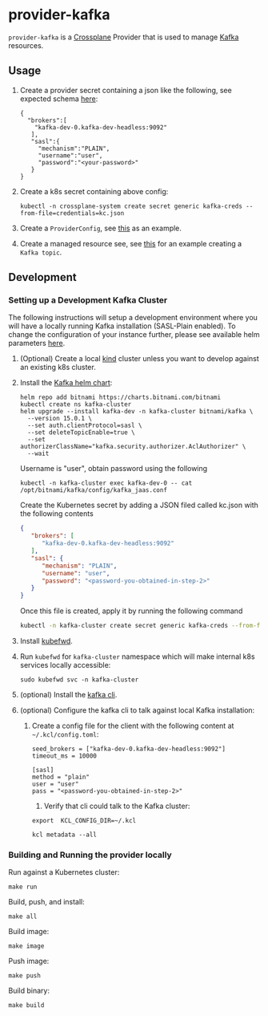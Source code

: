 # provider-kafka

`provider-kafka` is a [Crossplane](https://crossplane.io/) Provider that is used to
manage [Kafka](https://kafka.apache.org/) resources.

## Usage

1. Create a provider secret containing a json like the following, see expected
   schema [here](internal/clients/kafka/config.go):

    ```
    {
      "brokers":[
        "kafka-dev-0.kafka-dev-headless:9092"
       ],
       "sasl":{
         "mechanism":"PLAIN",
         "username":"user",
         "password":"<your-password>"
       }
    }
    ```

2. Create a k8s secret containing above config:

    ```
    kubectl -n crossplane-system create secret generic kafka-creds --from-file=credentials=kc.json
    ```
3. Create a `ProviderConfig`, see [this](examples/provider/config.yaml) as an example.


4. Create a managed resource see, see [this](examples/topic/topic.yaml) for an example creating a `Kafka topic`.

## Development

### Setting up a Development Kafka Cluster

The following instructions will setup a development environment where you will have a locally running Kafka
installation (SASL-Plain enabled). To change the configuration of your instance further, please see available helm
parameters [here](https://github.com/bitnami/charts/tree/master/bitnami/kafka/#installing-the-chart).

1. (Optional) Create a local [kind](https://kind.sigs.k8s.io/) cluster unless you want to develop against an existing
   k8s cluster.


2. Install the [Kafka helm chart](https://bitnami.com/stack/kafka/helm):

      ```
      helm repo add bitnami https://charts.bitnami.com/bitnami
      kubectl create ns kafka-cluster
      helm upgrade --install kafka-dev -n kafka-cluster bitnami/kafka \
        --version 15.0.1 \
        --set auth.clientProtocol=sasl \
        --set deleteTopicEnable=true \
        --set authorizerClassName="kafka.security.authorizer.AclAuthorizer" \
        --wait
      ```

   Username is "user", obtain password using the following

      ```
      kubectl -n kafka-cluster exec kafka-dev-0 -- cat /opt/bitnami/kafka/config/kafka_jaas.conf
      ```
   Create the Kubernetes secret by adding a JSON filed called kc.json with the following contents
   ```json
   {
      "brokers": [
         "kafka-dev-0.kafka-dev-headless:9092"
      ],
      "sasl": {
         "mechanism": "PLAIN",
         "username": "user",
         "password": "<password-you-obtained-in-step-2>"
      }
   }
   ```
   Once this file is created, apply it by running the following command
    ```bash
    kubectl -n kafka-cluster create secret generic kafka-creds --from-file=credentials=kc.json
    ```

3. Install [kubefwd](https://github.com/txn2/kubefwd#os).


4. Run `kubefwd` for `kafka-cluster` namespace which will make internal k8s services locally accessible:

      ```
      sudo kubefwd svc -n kafka-cluster
      ```

5. (optional) Install the [kafka cli](https://github.com/twmb/kcl).


6. (optional) Configure the kafka cli to talk against local Kafka installation:

    1. Create a config file for the client with the following content at `~/.kcl/config.toml`:

       ```
       seed_brokers = ["kafka-dev-0.kafka-dev-headless:9092"]
       timeout_ms = 10000

       [sasl]
       method = "plain"
       user = "user"
       pass = "<password-you-obtained-in-step-2>"
       ```

        1. Verify that cli could talk to the Kafka cluster:

       ```
       export  KCL_CONFIG_DIR=~/.kcl
       
       kcl metadata --all
       ```

### Building and Running the provider locally

Run against a Kubernetes cluster:

```console
make run
```

Build, push, and install:

```console
make all
```

Build image:

```console
make image
```

Push image:

```console
make push
```

Build binary:

```console
make build
```

